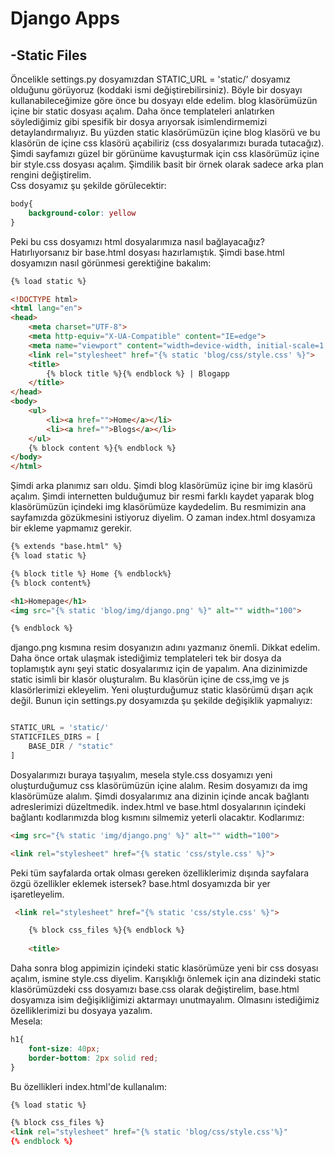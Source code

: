 # **Django Apps**
## **-Static Files**  
Öncelikle settings.py dosyamızdan STATIC_URL = 'static/' dosyamız olduğunu görüyoruz (koddaki ismi değiştirebilirsiniz). Böyle bir dosyayı kullanabileceğimize göre önce bu dosyayı elde edelim. blog klasörümüzün içine bir static dosyası açalım. Daha önce templateleri anlatırken söylediğimiz gibi spesifik bir dosya arıyorsak isimlendirmemizi detaylandırmalıyız. Bu yüzden static klasörümüzün içine blog klasörü ve bu klasörün de içine css klasörü açabiliriz (css dosyalarımızı burada tutacağız). Şimdi sayfamızı güzel bir görünüme kavuşturmak için css klasörümüz içine bir style.css dosyası açalım. Şimdilik basit bir örnek olarak sadece arka plan rengini değiştirelim.   
Css dosyamız şu şekilde görülecektir: 
```css
body{
    background-color: yellow
}
```
Peki bu css dosyamızı html dosyalarımıza nasıl bağlayacağız?    
Hatırlıyorsanız bir base.html dosyası hazırlamıştık. Şimdi base.html dosyamızın nasıl görünmesi gerektiğine bakalım:
```html
{% load static %}

<!DOCTYPE html>
<html lang="en">
<head>
    <meta charset="UTF-8">
    <meta http-equiv="X-UA-Compatible" content="IE=edge">
    <meta name="viewport" content="width=device-width, initial-scale=1.0">
    <link rel="stylesheet" href="{% static 'blog/css/style.css' %}">
    <title>
        {% block title %}{% endblock %} | Blogapp
    </title>
</head>
<body>
    <ul>
        <li><a href="">Home</a></li>
        <li><a href="">Blogs</a></li>
    </ul>
    {% block content %}{% endblock %}
</body>
</html>
```

Şimdi arka planımız sarı oldu. Şimdi blog klasörümüz içine bir img klasörü açalım. Şimdi internetten bulduğumuz bir resmi farklı kaydet yaparak blog klasörümüzün içindeki img klasörümüze kaydedelim. Bu resmimizin ana sayfamızda gözükmesini istiyoruz diyelim. O zaman index.html dosyamıza bir ekleme yapmamız gerekir. 
```html
{% extends "base.html" %}
{% load static %}

{% block title %} Home {% endblock%}
{% block content%}

<h1>Homepage</h1>
<img src="{% static 'blog/img/django.png' %}" alt="" width="100">

{% endblock %}
```
django.png kısmına resim dosyanızın adını yazmanız önemli. Dikkat edelim.   
Daha önce ortak ulaşmak istediğimiz templateleri tek bir dosya da toplamıştık aynı şeyi static dosyalarımız için de yapalım. Ana dizinimizde static isimli bir klasör oluşturalım. Bu klasörün içine de css,img ve js klasörlerimizi ekleyelim. Yeni oluşturduğumuz static klasörümü dışarı açık değil. Bunun için settings.py dosyamızda şu şekilde değişiklik yapmalıyız:
```python

STATIC_URL = 'static/'
STATICFILES_DIRS = [
    BASE_DIR / "static"
]
```
Dosyalarımızı buraya taşıyalım, mesela style.css dosyamızı yeni oluşturduğumuz css klasörümüzün içine alalım. Resim dosyamızı da img klasörümüze alalım. Şimdi dosyalarımız ana dizinin içinde ancak bağlantı adreslerimizi düzeltmedik. index.html ve base.html dosyalarının içindeki bağlantı kodlarımızda blog kısmını silmemiz yeterli olacaktır. Kodlarımız:
```html
<img src="{% static 'img/django.png' %}" alt="" width="100">
```
```html
<link rel="stylesheet" href="{% static 'css/style.css' %}">
```
Peki tüm sayfalarda ortak olması gereken özelliklerimiz dışında sayfalara özgü özellikler eklemek istersek? 
base.html dosyamızda bir yer işaretleyelim.
```html
 <link rel="stylesheet" href="{% static 'css/style.css' %}">

    {% block css_files %}{% endblock %}
    
    <title>
```
Daha sonra blog appimizin içindeki static klasörümüze yeni bir css dosyası açalım, ismine style.css diyelim. Karışıklığı önlemek için ana dizindeki static klasörümüzdeki css dosyamızı base.css olarak değiştirelim, base.html dosyamıza isim değişikliğimizi aktarmayı unutmayalım. Olmasını istediğimiz özelliklerimizi bu dosyaya yazalım.  
Mesela:
```css
h1{
    font-size: 40px;
    border-bottom: 2px solid red;
}
```
Bu özellikleri index.html'de kullanalım:
```html
{% load static %}

{% block css_files %}
<link rel="stylesheet" href="{% static 'blog/css/style.css'%}"
{% endblock %}
```
